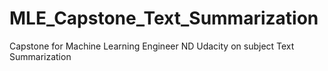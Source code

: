 # MLE_Capstone_Text_Summarization
Capstone for Machine Learning Engineer ND Udacity on subject Text Summarization  

